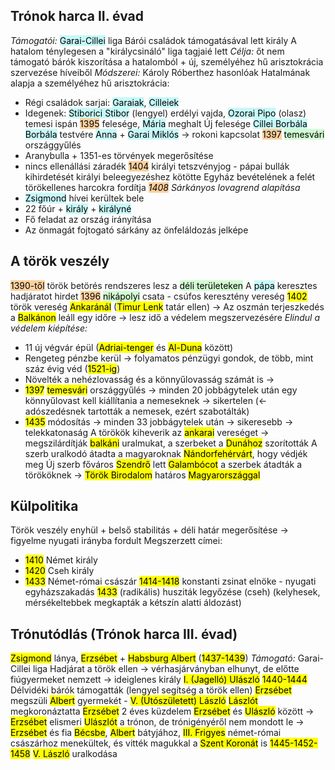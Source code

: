 ## Trónok harca II. évad
*Támogatói:* <mark style="background: #ABF7F7A6;">Garai-Cillei</mark> liga
Bárói családok támogatásával lett király
A hatalom ténylegesen a "királycsináló" liga tagjaié lett
*Célja:* őt nem támogató bárók kiszorítása a hatalomból + új, személyéhez hű arisztokrácia szervezése híveiből
*Módszerei:* Károly Róberthez hasonlóak
Hatalmának alapja a személyéhez hű arisztokrácia:
- Régi családok sarjai: <mark style="background: #ABF7F7A6;">Garaiak</mark>, <mark style="background: #ABF7F7A6;">Cilleiek</mark>
- Idegenek: <mark style="background: #ABF7F7A6;">Stiborici Stibor</mark> (lengyel) erdélyi vajda, <mark style="background: #ABF7F7A6;">Ozorai Pipo</mark> (olasz) temesi ispán
<mark style="background: #FFB86CA6;">1395</mark> felesége, <mark style="background: #ABF7F7A6;">Mária</mark> meghalt
Új felesége <mark style="background: #ABF7F7A6;">Cillei Borbála</mark>
<mark style="background: #ABF7F7A6;">Borbála</mark> testvére <mark style="background: #ABF7F7A6;">Anna</mark> + <mark style="background: #ABF7F7A6;">Garai Miklós</mark> -> rokoni kapcsolat
<mark style="background: #FFB86CA6;">1397</mark> <mark style="background: #BBFABBA6;">temesvári</mark> országgyűlés
- Aranybulla + 1351-es törvények megerősítése
- nincs ellenállási záradék
<mark style="background: #FFB86CA6;">1404</mark> királyi tetszvényjog - pápai bullák kihirdetését királyi beleegyezéshez kötötte
Egyház bevételének a felét törökellenes harcokra fordítja
*<mark style="background: #FFB86CA6;">1408</mark> Sárkányos lovagrend alapítása*
- <mark style="background: #ABF7F7A6;">Zsigmond</mark> hívei kerültek bele
- 22 főúr + <mark style="background: #ABF7F7A6;">király</mark> + <mark style="background: #ABF7F7A6;">királyné</mark>
- Fő feladat az ország irányítása
- Az önmagát fojtogató sárkány az önfeláldozás jelképe

## A török veszély
<mark style="background: #FFB86CA6;">1390-től</mark> török betörés rendszeres lesz a <mark style="background: #BBFABBA6;">déli területeken</mark>
A <mark style="background: #ABF7F7A6;">pápa</mark> keresztes hadjáratot hirdet
<mark style="background: #FFB86CA6;">1396</mark> <mark style="background: #BBFABBA6;">nikápolyi</mark> csata - csúfos keresztény vereség
<mark class="hltr-orange">1402</mark> török vereség <mark class="hltr-green">Ankaránál</mark> (<mark class="hltr-cyan">Timur Lenk</mark> tatár ellen) → Az oszmán terjeszkedés a <mark class="hltr-green">Balkánon</mark> leáll egy időre → lesz idő a védelem megszervezésére
*Elindul a védelem kiépítése:*
- 11 új végvár épül (<mark class="hltr-green">Adriai-tenger</mark> és <mark class="hltr-green">Al-Duna</mark> között)
- Rengeteg pénzbe kerül → folyamatos pénzügyi gondok, de több, mint száz évig véd (<mark class="hltr-orange">1521-ig</mark>)
- Növelték a nehézlovasság és a könnyűlovasság számát is → 
- <mark class="hltr-orange">1397</mark> <mark class="hltr-green">temesvári</mark> országgyűlés → minden 20 jobbágytelek után egy könnyűlovast kell kiállítania a nemeseknek → sikertelen (← adószedésnek tartották a nemesek, ezért szabotálták)
- <mark class="hltr-orange">1435</mark> módosítás → minden 33 jobbágytelek után → sikeresebb → telekkatonaság
A törökök kiheverik az <mark class="hltr-green">ankarai</mark> vereséget → megszilárdítják <mark class="hltr-green">balkáni</mark> uralmukat, a szerbeket a <mark class="hltr-green">Dunához</mark> szorították
A szerb uralkodó átadta a magyaroknak <mark class="hltr-green">Nándorfehérvárt</mark>, hogy védjék meg
Új szerb főváros <mark class="hltr-green">Szendrő</mark> lett
<mark class="hltr-green">Galambócot</mark> a szerbek átadták a törököknek → <mark class="hltr-green">Török Birodalom</mark> határos <mark class="hltr-green">Magyarországgal</mark>

## Külpolitika
Török veszély enyhül + belső stabilitás + déli határ megerősítése → figyelme nyugati irányba fordult
Megszerzett címei:
- <mark class="hltr-orange">1410</mark> Német király
- <mark class="hltr-orange">1420</mark> Cseh király
- <mark class="hltr-orange">1433</mark> Német-római császár
<mark class="hltr-orange">1414-1418</mark> konstanti zsinat elnöke - nyugati egyházszakadás
<mark class="hltr-orange">1433</mark> (radikális) husziták legyőzése (cseh) (kelyhesek, mérsékeltebbek megkapták a kétszín alatti áldozást)

## Trónutódlás (Trónok harca III. évad)
<mark class="hltr-cyan">Zsigmond</mark> lánya, <mark class="hltr-cyan">Erzsébet</mark> + <mark class="hltr-cyan">Habsburg Albert</mark> (<mark class="hltr-orange">1437-1439</mark>)
*Támogató:* Garai-Cillei liga
Hadjárat a török ellen → vérhasjárványban elhunyt, de előtte fiúgyermeket nemzett → ideiglenes király <mark class="hltr-cyan">I. (Jagelló) Ulászló</mark> <mark class="hltr-orange">1440-1444</mark>
Délvidéki bárók támogatták (lengyel segítség a török ellen)
<mark class="hltr-cyan">Erzsébet</mark> megszüli <mark class="hltr-cyan">Albert</mark> gyermekét - <mark class="hltr-cyan">V. (Utószületett) László</mark>
<mark class="hltr-cyan">Lászlót</mark> megkoronáztatta <mark class="hltr-cyan">Erzsébet</mark> 
2 éves küzdelem <mark class="hltr-cyan">Erzsébet</mark> és <mark class="hltr-cyan">Ulászló</mark> között → 
<mark class="hltr-cyan">Erzsébet</mark> elismeri <mark class="hltr-cyan">Ulászlót</mark> a trónon, de trónigényéről nem mondott le → 
<mark class="hltr-cyan">Erzsébet</mark> és fia <mark class="hltr-green">Bécsbe</mark>, <mark class="hltr-cyan">Albert</mark> bátyjához, <mark class="hltr-cyan">III. Frigyes</mark> német-római császárhoz menekültek, és vitték magukkal a <mark class="hltr-purple">Szent Koronát</mark> is
<mark class="hltr-orange">1445-1452-1458</mark> <mark class="hltr-cyan">V. László</mark> uralkodása
